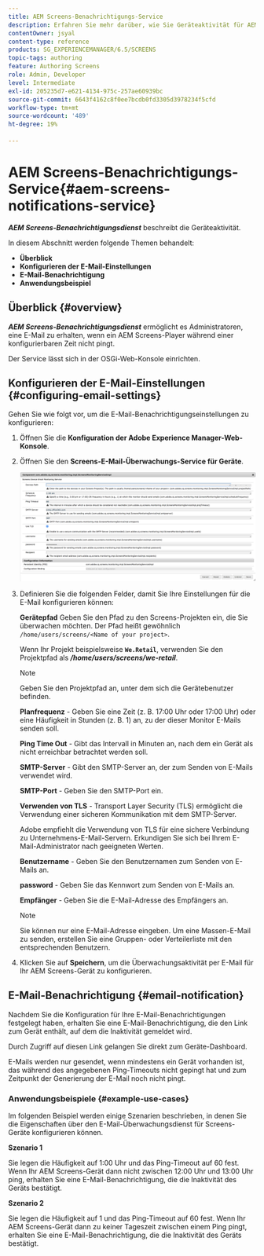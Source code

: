 ```yaml
---
title: AEM Screens-Benachrichtigungs-Service
description: Erfahren Sie mehr darüber, wie Sie Geräteaktivität für AEM Screens überwachen können.
contentOwner: jsyal
content-type: reference
products: SG_EXPERIENCEMANAGER/6.5/SCREENS
topic-tags: authoring
feature: Authoring Screens
role: Admin, Developer
level: Intermediate
exl-id: 205235d7-e621-4134-975c-257ae60939bc
source-git-commit: 6643f4162c8f0ee7bcdb0fd3305d3978234f5cfd
workflow-type: tm+mt
source-wordcount: '489'
ht-degree: 19%

---
```


# AEM Screens-Benachrichtigungs-Service{#aem-screens-notifications-service}

<!--removed from metadata: admitteddomains: @adobe.com;@caesars.com-->

***AEM Screens-Benachrichtigungsdienst*** beschreibt die Geräteaktivität.

In diesem Abschnitt werden folgende Themen behandelt:

* **Überblick**
* **Konfigurieren der E-Mail-Einstellungen**
* **E-Mail-Benachrichtigung**
* **Anwendungsbeispiel**

<!-- OBSOLETE NOTE>
>[!CAUTION]
>
>This AEM Screens functionality is only available, if you have installed AEM 6.3.2 Feature Pack 3 or AEM 6.4.1 Screens Feature Pack 1.
>
>To get access to this Feature Pack, contact Adobe Support and request access. After you have permissions you can download it from Package Share. -->

## Überblick {#overview}

***AEM Screens-Benachrichtigungsdienst*** ermöglicht es Administratoren, eine E-Mail zu erhalten, wenn ein AEM Screens-Player während einer konfigurierbaren Zeit nicht pingt.

Der Service lässt sich in der OSGi-Web-Konsole einrichten.

## Konfigurieren der E-Mail-Einstellungen {#configuring-email-settings}

Gehen Sie wie folgt vor, um die E-Mail-Benachrichtigungseinstellungen zu konfigurieren:

1. Öffnen Sie die **Konfiguration der Adobe Experience Manager-Web-Konsole**.
1. Öffnen Sie den **Screens-E-Mail-Überwachungs-Service für Geräte**.

   ![screen_shot_2018-04-26at44602pm](assets/screen_shot_2018-04-26at44602pm.png)

1. Definieren Sie die folgenden Felder, damit Sie Ihre Einstellungen für die E-Mail konfigurieren können:

   **Gerätepfad** Geben Sie den Pfad zu den Screens-Projekten ein, die Sie überwachen möchten. Der Pfad heißt gewöhnlich `/home/users/screens/<Name of your project>`.

   Wenn Ihr Projekt beispielsweise **`We.Retail`**, verwenden Sie den Projektpfad als ***/home/users/screens/we-retail***.

   >[!NOTE]
   >
   >Geben Sie den Projektpfad an, unter dem sich die Gerätebenutzer befinden.

   **Planfrequenz** - Geben Sie eine Zeit (z. B. 17:00 Uhr oder 17:00 Uhr) oder eine Häufigkeit in Stunden (z. B. 1) an, zu der dieser Monitor E-Mails senden soll.

   **Ping Time Out** - Gibt das Intervall in Minuten an, nach dem ein Gerät als nicht erreichbar betrachtet werden soll.

   **SMTP-Server** - Gibt den SMTP-Server an, der zum Senden von E-Mails verwendet wird.

   **SMTP-Port** - Geben Sie den SMTP-Port ein.

   **Verwenden von TLS** - Transport Layer Security (TLS) ermöglicht die Verwendung einer sicheren Kommunikation mit dem SMTP-Server.

   Adobe empfiehlt die Verwendung von TLS für eine sichere Verbindung zu Unternehmens-E-Mail-Servern. Erkundigen Sie sich bei Ihrem E-Mail-Administrator nach geeigneten Werten.

   **Benutzername** - Geben Sie den Benutzernamen zum Senden von E-Mails an.

   **password** - Geben Sie das Kennwort zum Senden von E-Mails an.

   **Empfänger** - Geben Sie die E-Mail-Adresse des Empfängers an.

   >[!NOTE]
   >
   >Sie können nur eine E-Mail-Adresse eingeben. Um eine Massen-E-Mail zu senden, erstellen Sie eine Gruppen- oder Verteilerliste mit den entsprechenden Benutzern.

1. Klicken Sie auf **Speichern**, um die Überwachungsaktivität per E-Mail für Ihr AEM Screens-Gerät zu konfigurieren.

## E-Mail-Benachrichtigung {#email-notification}

Nachdem Sie die Konfiguration für Ihre E-Mail-Benachrichtigungen festgelegt haben, erhalten Sie eine E-Mail-Benachrichtigung, die den Link zum Gerät enthält, auf dem die Inaktivität gemeldet wird.

Durch Zugriff auf diesen Link gelangen Sie direkt zum Geräte-Dashboard.

E-Mails werden nur gesendet, wenn mindestens ein Gerät vorhanden ist, das während des angegebenen Ping-Timeouts nicht gepingt hat und zum Zeitpunkt der Generierung der E-Mail noch nicht pingt.

### Anwendungsbeispiele {#example-use-cases}

Im folgenden Beispiel werden einige Szenarien beschrieben, in denen Sie die Eigenschaften über den E-Mail-Überwachungsdienst für Screens-Geräte konfigurieren können.

**Szenario 1**

Sie legen die Häufigkeit auf 1:00 Uhr und das Ping-Timeout auf 60 fest. Wenn Ihr AEM Screens-Gerät dann nicht zwischen 12:00 Uhr und 13:00 Uhr ping, erhalten Sie eine E-Mail-Benachrichtigung, die die Inaktivität des Geräts bestätigt.

**Szenario 2**

Sie legen die Häufigkeit auf 1 und das Ping-Timeout auf 60 fest. Wenn Ihr AEM Screens-Gerät dann zu keiner Tageszeit zwischen einem Ping pingt, erhalten Sie eine E-Mail-Benachrichtigung, die die Inaktivität des Geräts bestätigt.
